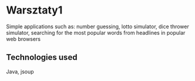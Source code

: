 # Warsztaty1

Simple applications such as: number guessing, lotto simulator, dice thrower simulator, searching for the most popular words from headlines in popular web browsers

## Technologies used

Java, jsoup
